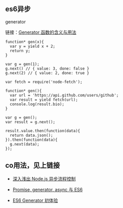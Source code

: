 ## es6异步

generator

链接：[Generator 函数的含义与用法](http://www.ruanyifeng.com/blog/2015/04/generator.html)

```
function* gen(x){
  var y = yield x + 2;
  return y;
}

var g = gen(1);
g.next() // { value: 3, done: false }
g.next(2) // { value: 2, done: true }
```

```
var fetch = require('node-fetch');

function* gen(){
  var url = 'https://api.github.com/users/github';
  var result = yield fetch(url);
  console.log(result.bio);
}

var g = gen();
var result = g.next();

result.value.then(function(data){
  return data.json();
}).then(function(data){
  g.next(data);
});
```



## co用法，见上链接




*  [深入浅出 Node.js 异步流程控制](http://toutiao.io/j/seih8b)

*  [Promise, generator, async 与 ES6](http://toutiao.io/j/ev06e1)

*  [ES6 Generator 初体验](http://toutiao.io/j/4ds1yh)